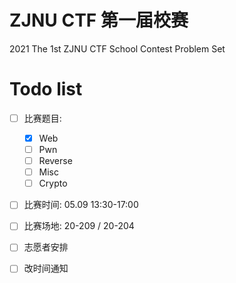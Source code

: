 # ZJNU CTF 第一届校赛
2021 The 1st ZJNU CTF School Contest Problem Set

# Todo list

- [ ] 比赛题目:
    - [x] Web
    - [ ] Pwn
    - [ ] Reverse
    - [ ] Misc
    - [ ] Crypto
- [ ] 比赛时间: 05.09 13:30-17:00
- [ ] 比赛场地: 20-209 / 20-204
- [ ] 志愿者安排
- [ ] 改时间通知

